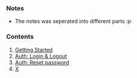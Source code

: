 ### Notes
- The notes was seperated into different parts :p

### Contents
1. [Getting Started](./01_auth_login.md)
2. [Auth: Login & Logout](./02_auth_login_logout.md)
3. [Auth: Reset password](./03_auth_resetpwd.md)
4. [X](./04_auth_X.md)